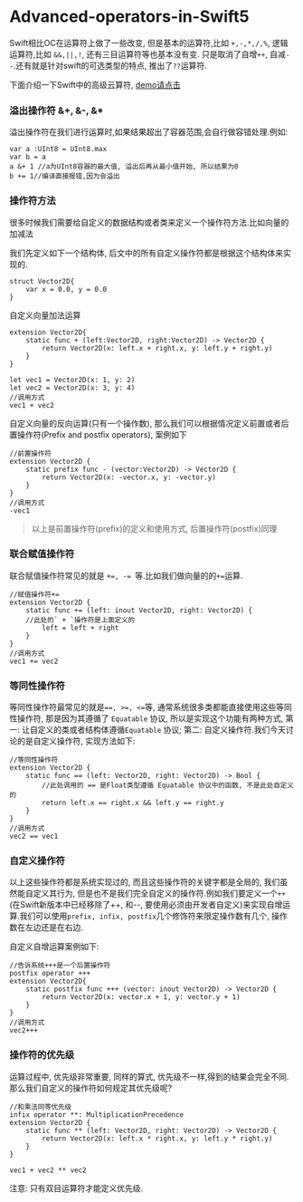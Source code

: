 # Advanced-operators-in-Swift5

Swift相比OC在运算符上做了一些改变, 但是基本的运算符,比如 `+,-,*,/,%`, 逻辑运算符,比如 `&&,||,!`, 还有三目运算符等也基本没有变. 只是取消了自增`++`, 自减`--`.还有就是针对swift的可选类型的特点, 推出了` ?? `运算符.

下面介绍一下Swift中的高级云算符, [demo请点击](https://github.com/heron-newland/Advanced-operators-in-Swift5)

### 溢出操作符 &+, &-, &*
溢出操作符在我们进行运算时,如果结果超出了容器范围,会自行做容错处理.例如:

	var a :UInt8 = UInt8.max
	var b = a
	a &+ 1 //a为UInt8容器的最大值, 溢出后再从最小值开始, 所以结果为0
	b += 1//编译直接报错,因为会溢出
	
### 操作符方法
很多时候我们需要给自定义的数据结构或者类来定义一个操作符方法.比如向量的加减法

我们先定义如下一个结构体, 后文中的所有自定义操作符都是根据这个结构体来实现的.

	struct Vector2D{
	    var x = 0.0, y = 0.0
	}
	
自定义向量加法运算

	extension Vector2D{
	    static func + (left:Vector2D, right:Vector2D) -> Vector2D {
	        return Vector2D(x: left.x + right.x, y: left.y + right.y)
	    }
	}
	
	let vec1 = Vector2D(x: 1, y: 2)
	let vec2 = Vector2D(x: 3, y: 4)
	//调用方式
	vec1 + vec2
	
自定义向量的反向运算(只有一个操作数), 那么我们可以根据情况定义前置或者后置操作符(Prefix and postfix operators), 案例如下

	//前置操作符
	extension Vector2D {
	    static prefix func - (vector:Vector2D) -> Vector2D {
	        return Vector2D(x: -vector.x, y: -vector.y)
	    }
	}
	//调用方式
	-vec1

>以上是前置操作符(prefix)的定义和使用方式, 后置操作符(postfix)同理

### 联合赋值操作符
联合赋值操作符常见的就是 `+=, -= `等.比如我们做向量的的` += `运算.

	//赋值操作符+=
	extension Vector2D {
	    static func += (left: inout Vector2D, right: Vector2D) {
	    //此处的` + `操作符是上面定义的
	        left = left + right
	    }
	}
	//调用方式
	vec1 += vec2
	
### 等同性操作符
等同性操作符最常见的就是` ==, >=, <= `等, 通常系统很多类都能直接使用这些等同性操作符, 那是因为其遵循了 `Equatable` 协议, 所以是实现这个功能有两种方式, 第一: 让自定义的类或者结构体遵循`Equatable` 协议; 第二: 自定义操作符.我们今天讨论的是自定义操作符, 实现方法如下:

	//等同性操作符
	extension Vector2D {
	    static func == (left: Vector2D, right: Vector2D) -> Bool {
	        //此处调用的 == 是Float类型遵循 Equatable 协议中的函数, 不是此处自定义的
	        return left.x == right.x && left.y == right.y
	    }
	}
	//调用方式
	vec2 == vec1


### 自定义操作符
以上这些操作符都是系统实现过的, 而且这些操作符的关键字都是全局的, 我们虽然能自定义其行为, 但是也不是我们完全自定义的操作符.例如我们要定义一个` ++ `(在Swift新版本中已经移除了++, 和--, 要使用必须由开发者自定义)来实现自增运算.我们可以使用`prefix, infix, postfix`几个修饰符来限定操作数有几个, 操作数在左边还是在右边.

自定义自增运算案例如下:

	//告诉系统+++是一个后置操作符
	postfix operator +++
	extension Vector2D{
	    static postfix func +++ (vector: inout Vector2D) -> Vector2D {
	        return Vector2D(x: vector.x + 1, y: vector.y + 1)
	    }
	}
	//调用方式
	vec2+++

### 操作符的优先级
运算过程中, 优先级非常重要, 同样的算式, 优先级不一样,得到的结果会完全不同. 那么我们自定义的操作符如何规定其优先级呢?

	//和乘法同等优先级
	infix operator **: MultiplicationPrecedence
	extension Vector2D {
	    static func ** (left: Vector2D, right: Vector2D) -> Vector2D {
	        return Vector2D(x: left.x * right.x, y: left.y * right.y)
	    }
	}
	
	vec1 + vec2 ** vec2

注意: 只有双目运算符才能定义优先级.
